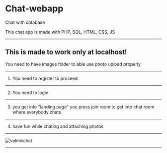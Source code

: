 # Chat-webapp
Chat with database

This chat app is made with PHP, SQL, HTML, CSS, JS

***

This is made to work only at localhost!
----
You need to have images folder to able use photo upload properly

***

1. You need to register to proceed

***

2. You need to login

***

3. you get into "landing page" you press join room to get into chat room where everybody chats

***

4. have fun while chating and attaching photos

***

![valmischat](https://user-images.githubusercontent.com/88773094/198421114-fb84d204-ca29-4bb6-805b-d79d351bdbdc.png)

***


